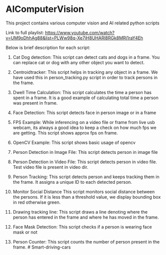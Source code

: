 # AIComputerVision
This project contains various computer vision and AI related python scripts

Link to full playlist: https://www.youtube.com/watch?v=UM9oDhhAg88&list=PLWw98q-Xe7iH8UHARl8RGk8MRj1raY4Eh

Below is brief description for each script:

1. Cat Dog detection:
This script can detect cats and dogs in a frame. You can replace cat or dog with any other object you want to detect.

2. Centroidtracker:
This script helps in tracking any object in a frame. We have used this in person_tracking.py script in order to track persons in the frame.

3. Dwell Time Calculation:
This script calculates the time a person has spent in a frame. It is a good example of calculating total time a person was present in frame.

4. Face Detection:
This script detects face in person image or in a frame

5. FPS Example:
While inferencing on a video file or frame from live usb webcam, its always a good idea to keep a check on how much fps we are getting. This script shows approx fps on frame.

6. OpenCV Example:
This script shows basic usage of opencv

7. Person Detection in Image File:
This script detects person in image file

8. Person Detection in Video File:
This script detects person in video file. Test video file is present in video dir.

9. Person Tracking:
This script detects person and keeps tracking them in the frame. It assigns a unique ID to each detected person.

10. Monitor Social Distance
This script monitors social distance between the persons. If it is less than a threshold value, we display bounding box in red otherwise green.

11. Drawing tracking line:
This script draws a line denoting where the person has entered in the frame and where he has moved in the frame. 

12. Face Mask Detection: 
This script checks if a person is wearing face mask or not

13. Person Counter:
This script counts the number of person present in the frame.
#   S m a r t - d r i v i n g - c a r s  
 